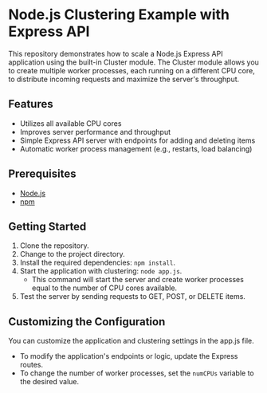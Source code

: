 # Node.js Clustering Example with Express API

This repository demonstrates how to scale a Node.js Express API application using the built-in Cluster module. The Cluster module allows you to create multiple worker processes, each running on a different CPU core, to distribute incoming requests and maximize the server's throughput.

## Features

- Utilizes all available CPU cores
- Improves server performance and throughput
- Simple Express API server with endpoints for adding and deleting items
- Automatic worker process management (e.g., restarts, load balancing)

## Prerequisites

- [Node.js](https://nodejs.org/)
- [npm](https://www.npmjs.com/)

## Getting Started

1. Clone the repository.
2. Change to the project directory.
3. Install the required dependencies: `npm install`.
4. Start the application with clustering: `node app.js`.
   - This command will start the server and create worker processes equal to the number of CPU cores available.
5. Test the server by sending requests to GET, POST, or DELETE items.

## Customizing the Configuration

You can customize the application and clustering settings in the app.js file.

- To modify the application's endpoints or logic, update the Express routes.
- To change the number of worker processes, set the `numCPUs` variable to the desired value.
